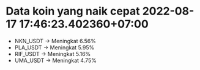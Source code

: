 # Data koin yang naik cepat 2022-08-17 17:46:23.402360+07:00

* NKN_USDT -> Meningkat 6.56%
* PLA_USDT -> Meningkat 5.95%
* RIF_USDT -> Meningkat 5.16%
* UMA_USDT -> Meningkat 4.75%
